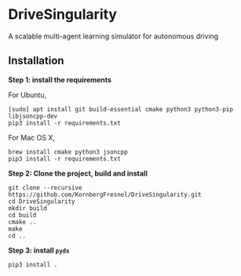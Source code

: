 # DriveSingularity
A scalable multi-agent learning simulator for autonomous driving

## Installation

**Step 1: install the requirements**

For Ubuntu,
```shell script
[sudo] apt install git build-essential cmake python3 python3-pip libjsoncpp-dev
pip3 install -r requirements.txt
```

For Mac OS X,
```shell script
brew install cmake python3 jsoncpp
pip3 install -r requirements.txt
```

**Step 2: Clone the project, build and install**

```shell script
git clone --recursive https://github.com/KornbergFresnel/DriveSingularity.git
cd DriveSingularity
mkdir build
cd build
cmake ..
make
cd ..
```
**Step 3: install `pyds`**

```shell script
pip3 install .
```
